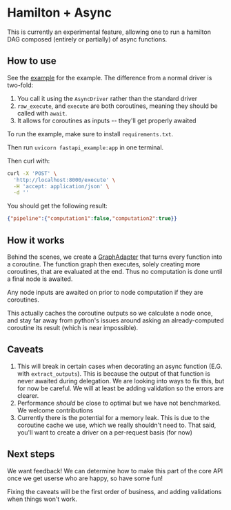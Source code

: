 # Hamilton + Async

This is currently an experimental feature, allowing one to run a hamilton DAG composed (entirely or partially) of async functions.

## How to use

See the [example](fastapi.py) for the example. The difference from a normal driver is two-fold:

1. You call it using the `AsyncDriver` rather than the standard driver
2. `raw_execute`, and `execute` are both coroutines, meaning they should be called with `await`.
3. It allows for coroutines as inputs -- they'll get properly awaited

To run the example, make sure to install `requirements.txt`.

Then run `uvicorn fastapi_example:app` in one terminal.

Then curl with:

```bash
curl -X 'POST' \
  'http://localhost:8000/execute' \
  -H 'accept: application/json' \
  -d ''
```

You should get the following result:

```json
{"pipeline":{"computation1":false,"computation2":true}}
```


## How it works

Behind the scenes, we create a [GraphAdapter](../../hamilton/experimental/h_async.py)
that turns every function into a coroutine. The function graph then executes, solely creating
more coroutines, that are evaluated at the end. Thus no computation is done until a final node
is awaited.

Any node inputs are awaited on prior to node computation if they are coroutines.

This actually caches the coroutine outputs so we calculate a node once, and stay far away from
python's issues around asking an already-computed coroutine its result (which is near impossible).

## Caveats

1. This will break in certain cases when decorating an async function (E.G. with `extract_outputs`).
This is because the output of that function is never awaited during delegation. We are looking into ways to fix this,
but for now be careful. We will at least be adding validation so the errors are clearer.
2. Performance *should* be close to optimal but we have not benchmarked. We welcome contributions
3. Currently there is the potential for a memory leak. This is due to the coroutine cache we use,
which we really shouldn't need to. That said, you'll want to create a driver on a per-request basis (for now)
## Next steps

We want feedback! We can determine how to make this part of the core API once we get userse who are happy,
so have some fun!

Fixing the caveats will be the first order of business, and adding validations when things won't work.
